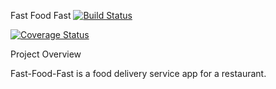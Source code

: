 Fast Food Fast
[![Build Status](https://travis-ci.org/dokenedgar/Fast_Food_Fast.svg?branch=master)](https://travis-ci.org/dokenedgar/Fast_Food_Fast)

[![Coverage Status](https://coveralls.io/repos/github/dokenedgar/Fast_Food_Fast/badge.svg?branch=master)](https://coveralls.io/github/dokenedgar/Fast_Food_Fast?branch=master)

Project Overview

Fast-Food-Fast is a food delivery service app for a restaurant.
